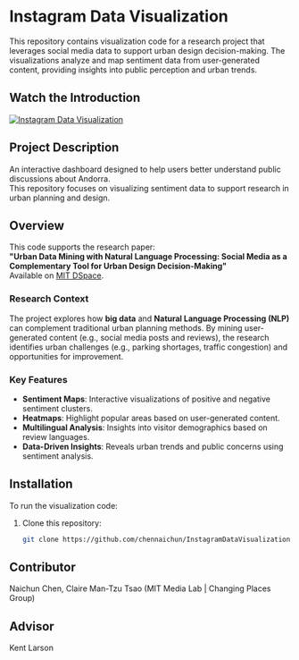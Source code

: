 # Instagram Data Visualization

This repository contains visualization code for a research project that leverages social media data to support urban design decision-making. The visualizations analyze and map sentiment data from user-generated content, providing insights into public perception and urban trends.

## Watch the Introduction

[![Instagram Data Visualization](https://img.youtube.com/vi/rcuGq5CDXF8/0.jpg)](https://www.youtube.com/watch?v=rcuGq5CDXF8)

## Project Description

An interactive dashboard designed to help users better understand public discussions about Andorra.  
This repository focuses on visualizing sentiment data to support research in urban planning and design.

## Overview

This code supports the research paper:  
**"Urban Data Mining with Natural Language Processing: Social Media as a Complementary Tool for Urban Design Decision-Making"**  
Available on [MIT DSpace](https://dspace.mit.edu/handle/1721.1/106414).

### Research Context

The project explores how **big data** and **Natural Language Processing (NLP)** can complement traditional urban planning methods. By mining user-generated content (e.g., social media posts and reviews), the research identifies urban challenges (e.g., parking shortages, traffic congestion) and opportunities for improvement.

### Key Features

- **Sentiment Maps**: Interactive visualizations of positive and negative sentiment clusters.
- **Heatmaps**: Highlight popular areas based on user-generated content.
- **Multilingual Analysis**: Insights into visitor demographics based on review languages.
- **Data-Driven Insights**: Reveals urban trends and public concerns using sentiment analysis.

## Installation

To run the visualization code:
1. Clone this repository:
   ```bash
   git clone https://github.com/chennaichun/InstagramDataVisualization.git


## Contributor

Naichun Chen, Claire Man-Tzu Tsao (MIT Media Lab | Changing Places Group)

## Advisor

Kent Larson
